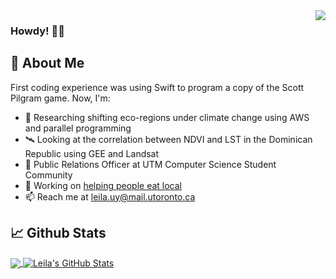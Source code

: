 <!---
<img align="right" width="200" src="https://media.giphy.com/media/13i9ZtOyDp7UK4/giphy.gif">
-->

<a>
    <img align="right" src="https://spotify-recently-played-readme.vercel.app/api?user=yoomes-bond" />
</a>

### Howdy! 👋🤠

## 🌻 About Me
First coding experience was using Swift to program a copy of the Scott Pilgram game. Now, I'm:
- 🍑 Researching shifting eco-regions under climate change using AWS and parallel programming
- 🛰️ Looking at the correlation between NDVI and LST in the Dominican Republic using GEE and Landsat
- 📣 Public Relations Officer at UTM Computer Science Student Community
- 🌱 Working on [helping people eat local](https://github.com/Greenie-Beenie/Buy-Green-Website)
- 📫 Reach me at leila.uy@mail.utoronto.ca

## 📈 Github Stats

<a href="https://github.com/Leila-U">
    <img align="center" src="https://github-readme-stats.vercel.app/api/top-langs/?username=Leila-U&langs_count=3&theme=vue" />
</a>

<a href="https://youtu.be/dQw4w9WgXcQ">
    <img align="center" src="https://github-readme-stats.vercel.app/api?username=Leila-U&show_icons=true&theme=vue&line_height=27" alt="Leila's GitHub Stats" />
</a>
